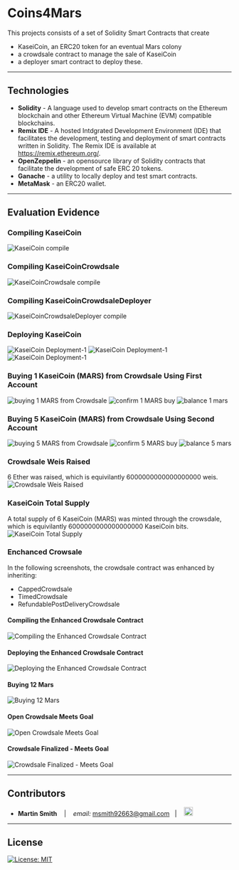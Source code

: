 # Coins4Mars

This projects consists of a set of Solidity Smart Contracts that create 

* KaseiCoin, an ERC20 token for an eventual Mars colony
* a crowdsale contract to manage the sale of KaseiCoin
* a deployer smart contract to deploy these.

---

## Technologies

* **Solidity** - A language used to develop smart contracts on the Ethereum blockchain and other Ethereum Virtual Machine (EVM) compatible blockchains.
* **Remix IDE** - A hosted Intdgrated Development Environment (IDE) that facilitates the development, testing and deployment of smart contracts written in Solidity. The Remix IDE is available at https://remix.ethereum.org/.
* **OpenZeppelin** - an opensource library of Solidity contracts that facilitate the development of safe ERC 20 tokens.
* **Ganache** - a utility to locally deploy and test smart contracts.
* **MetaMask** - an ERC20 wallet.

---

## Evaluation Evidence
### Compiling KaseiCoin
![KaseiCoin compile](./images/kaseicoin%20compile.png)
### Compiling KaseiCoinCrowdsale
![KaseiCoinCrowdsale compile](./images/kaseicoincrowdsale%20compile.png)
### Compiling KaseiCoinCrowdsaleDeployer
![KaseiCoinCrowdsaleDeployer compile](./images/kaseicoin%20crowdsale%20deployer%20compile.png)
### Deploying KaseiCoin
![KaseiCoin Deployment-1](./images/KaseiCoin%20Deployment-1.png)
![KaseiCoin Deployment-1](./images/KaseiCoin%20Deployment-2.png)
![KaseiCoin Deployment-1](./images/KaseiCoin%20Deployment-3.png)
### Buying 1 KaseiCoin (MARS) from Crowdsale Using First Account
![buying 1 MARS from Crowdsale](./images/buying%201%20MARS%20from%20crowdsale.png)
![confirm 1 MARS buy](./images/confirm%20buy%201%20MARS.png)
![balance 1 mars](./images/Balanca%201%20Mars.png)
### Buying 5 KaseiCoin (MARS) from Crowdsale Using Second Account
![buying 5 MARS from Crowdsale](./images/buying%205%20MARS%20from%20crowdsale.png)
![confirm 5 MARS buy](./images/confirm%20buy%205%20MARS.png)
![balance 5 mars](./images/Balance%205%20Mars.png)
### Crowdsale Weis Raised
6 Ether was raised, which is equivilantly 6000000000000000000 weis.
![Crowdsale Weis Raised](./images/Crowdsale%20weis%20raised.png)
### KaseiCoin Total Supply
A total supply of 6 KaseiCoin (MARS) was minted through the crowsdale, which is equivilantly 6000000000000000000 KaseiCoin bits.
![KaseiCoin Total Supply](./images/KaseiCoin%20Total%20Supply.png)

### Enchanced Crowsale

In the following screenshots, the crowdsale contract was enhanced by inheriting:

* CappedCrowdsale
* TimedCrowdsale
* RefundablePostDeliveryCrowdsale

#### Compiling the Enhanced Crowdsale Contract
![Compiling the Enhanced Crowdsale Contract](./images/Comnpiling%20Enhanced%20Crowdsale.png)

#### Deploying the Enhanced Crowdsale Contract
![Deploying the Enhanced Crowdsale Contract](./images/Deploying%20Enhanced%20Crowdsale.png)

#### Buying 12 Mars
![Buying 12 Mars](./images/Crowdsale%20-%20buying%2012%20MARS.png)

#### Open Crowdsale Meets Goal
![Open Crowdsale Meets Goal](./images/Crowdsale%20-%20goal%20reached.png)


#### Crowdsale Finalized - Meets Goal
![Crowdsale Finalized - Meets Goal](./images/Crowdsale%20closed%20-%20goal%20reached.png)

---

## Contributors

*  **Martin Smith** <span>&nbsp;&nbsp;</span> |
<span>&nbsp;&nbsp;</span> *email:* msmith92663@gmail.com <span>&nbsp;&nbsp;</span>|
<span>&nbsp;&nbsp;</span> [<img src="images/LI-In-Bug.png" alt="in" width="20"/>](https://www.linkedin.com/in/smithmartinp/)


---

## License

[![License: MIT](https://img.shields.io/badge/License-MIT-yellow.svg)](LICENSE)